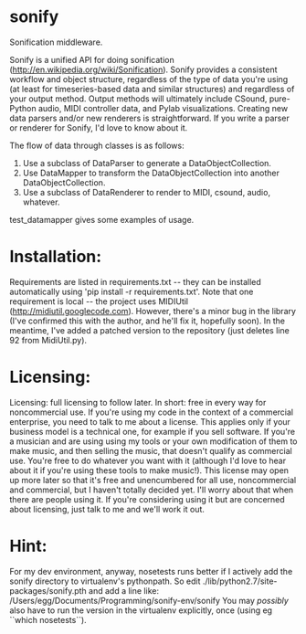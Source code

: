 sonify
======

Sonification middleware.

Sonify is a unified API for doing sonification (http://en.wikipedia.org/wiki/Sonification).
Sonify provides a consistent workflow and object structure, regardless of the type of data
you're using (at least for timeseries-based data and similar structures) and regardless of
your output method. Output methods will ultimately include CSound, pure-Python audio, MIDI
controller data, and Pylab visualizations. Creating new data parsers and/or new renderers
is straightforward. If you write a parser or renderer for Sonify, I'd love to know about
it.

The flow of data through classes is as follows:
1. Use a subclass of DataParser to generate a DataObjectCollection.
2. Use DataMapper to transform the DataObjectCollection into another DataObjectCollection.
3. Use a subclass of DataRenderer to render to MIDI, csound, audio, whatever.

test\_datamapper gives some examples of usage.

Installation:
===
Requirements are listed in requirements.txt -- they can be installed automatically using 'pip install -r requirements.txt'. Note that one requirement is local -- the project uses MIDIUtil (http://midiutil.googlecode.com). However, there's a minor bug in the library (I've confirmed this with the author, and he'll fix it, hopefully soon). In the meantime, I've added a patched version to the repository (just deletes line 92 from MidiUtil.py).

Licensing:
===

Licensing: full licensing to follow later. In short: free in every way for noncommercial
use. If you're using my code in the context of a commercial enterprise, you need to 
talk to me about a license. This applies only if your business model is a technical one,
for example if you sell software.
If you're a musician and are using using my tools or your own modification of them to
make music, and then selling the music, that doesn't qualify as commercial use. You're
free to do whatever you want with it (although I'd love to hear about it if you're
using these tools to make music!). 
This license may open up more later so that it's free and unencumbered for all use, 
noncommercial and commercial, but I haven't totally decided yet. I'll worry about 
that when there are people using it. If you're considering using it but are 
concerned about licensing, just talk to me and we'll work it out.  

Hint:
===
For my dev environment, anyway, nosetests runs better if I actively add
the sonify directory to virtualenv's pythonpath. So edit
./lib/python2.7/site-packages/sonify.pth
and add a line like:
/Users/egg/Documents/Programming/sonify-env/sonify
You may *possibly* also have to run the version in the virtualenv explicitly, once (using eg \``which nosetests``).


